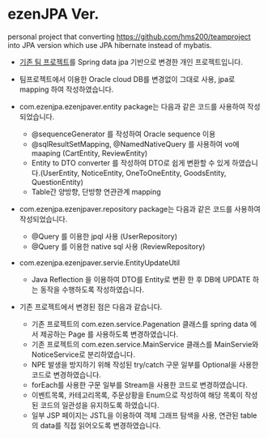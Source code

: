 # ezenJPA Ver.
personal project that converting https://github.com/hms200/teamproject into JPA version which use JPA hibernate instead of mybatis.

- [기존 팀 프로젝트](https://github.com/hms200/teamproject)를 Spring data jpa 기반으로 변경한 개인 프로젝트입니다.
- 팀프로젝트에서 이용한 Oracle cloud DB를 변경없이 그대로 사용, jpa로 mapping 하여 작성하였습니다.


- com.ezenjpa.ezenjpaver.entity package는 다음과 같은 코드를 사용하여 작성되었습니다.
  - @sequenceGenerator 를 작성하여 Oracle sequence 이용
  - @sqlResultSetMapping, @NamedNativeQuery 를 사용하여 vo에 maaping (CartEntity, ReviewEntity)
  - Entity to DTO converter 를 작성하여 DTO로 쉽게 변환할 수 있게 하였습니다.(UserEntity, NoticeEntity, OneToOneEntity, GoodsEntity, QuestionEntity)
  - Table간 양방향, 단방향 연관관계 mapping


- com.ezenjpa.ezenjpaver.repository package는 다음과 같은 코드를 사용하여 작성되었습니다.
  - @Query 를 이용한 jpql 사용 (UserRepository)
  - @Query 를 이용한 native sql 사용 (ReviewRepository)


- com.ezenjpa.ezenjpaver.servie.EntityUpdateUtil
  - Java Reflection 을 이용하여 DTO를 Entity로 변환 한 후 DB에 UPDATE 하는 동작을 수행하도록 작성하였습니다.


- 기존 프로젝트에서 변경된 점은 다음과 같습니다.
  - 기존 프로젝트의 com.ezen.service.Pagenation 클래스를 spring data 에서 제공하는 Page 를 사용하도록 변경하였습니다.
  - 기존 프로젝트의 com.ezen.service.MainService 클래스를 MainServie와 NoticeService로 분리하였습니다.
  - NPE 발생을 방지하기 위해 작성된 try/catch 구문 일부를 Optional을 사용한 코드로 변경하였습니다.
  - forEach를 사용한 구문 일부를 Stream을 사용한 코드로 변경하였습니다.
  - 이벤트목록, 카테고리목록, 주문상황을 Enum으로 작성하여 해당 목록이 작성된 코드의 일관성을 유지하도록 하였습니다.
  - 일부 JSP 페이지는 JSTL을 이용하여 객체 그래프 탐색을 사용, 연관된 table의 data를 직접 읽어오도록 변경하였습니다. 




